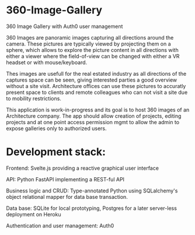 # 360-Image-Gallery
360 Image Gallery with Auth0 user management


360 Images are panoramic images capturing all directions around the camera. 
These pictures are typically viewed by projecting them on a sphere, which allows to explore the picture content in all directions with either a viewer where the field-of-view can be changed with either a VR headset or with mouse/keyboard.

Thes images are usefull for the real estated industry as all directions of the captures space can be seen, giving interested parties a good overview without a site visit. Architecture offices can use these pictures to accuratly present space to clients and remote colleagues who can not visit a site due to mobility restrictions.

This application is work-in-progress and its goal is to host 360 images of an Architecture company.
The app should allow creation of projects, editing projects and at one point access permission mgmt to allow the admin to expose galleries only to authorized users.

# Development stack:
Frontend: Svelte.js providing a reactive graphical user interface

API: Python FastAPI implementing a REST-ful API

Business logic and CRUD: Type-annotated Python using SQLalchemy's object relational mapper for data base transaction.

Data base: SQLite for local prototyping, Postgres for a later server-less deployment on Heroku

Authentication and user management: Auth0
